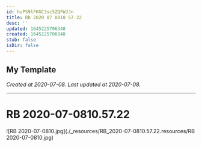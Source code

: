 ```yaml
---
id: huPS9lFKGC3sc5ZQFWJJn
title: Rb 2020 07 0810 57 22
desc: ''
updated: 1645225706348
created: 1645225706348
stub: false
isDir: false
---
```

My Template
---

_Created at 2020-07-08._
_Last updated at 2020-07-08._




---

# RB 2020-07-0810.57.22


![RB 2020-07-0810.jpg](./_resources/RB_2020-07-0810.57.22.resources/RB 2020-07-0810.jpg)

